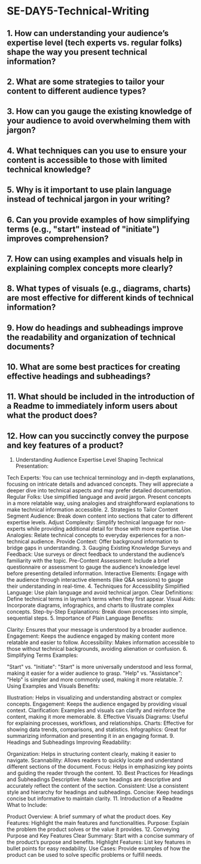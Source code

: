 # SE-DAY5-Technical-Writing
## 1. How can understanding your audience’s expertise level (tech experts vs. regular folks) shape the way you present technical information?
## 2. What are some strategies to tailor your content to different audience types?
## 3. How can you gauge the existing knowledge of your audience to avoid overwhelming them with jargon?
## 4. What techniques can you use to ensure your content is accessible to those with limited technical knowledge?
## 5. Why is it important to use plain language instead of technical jargon in your writing?
## 6. Can you provide examples of how simplifying terms (e.g., "start" instead of "initiate") improves comprehension?
## 7. How can using examples and visuals help in explaining complex concepts more clearly?
## 8. What types of visuals (e.g., diagrams, charts) are most effective for different kinds of technical information?
## 9. How do headings and subheadings improve the readability and organization of technical documents?
## 10. What are some best practices for creating effective headings and subheadings?
## 11. What should be included in the introduction of a Readme to immediately inform users about what the product does?
## 12. How can you succinctly convey the purpose and key features of a product?
1. Understanding Audience Expertise Level
Shaping Technical Presentation:

Tech Experts: You can use technical terminology and in-depth explanations, focusing on intricate details and advanced concepts. They will appreciate a deeper dive into technical aspects and may prefer detailed documentation.
Regular Folks: Use simplified language and avoid jargon. Present concepts in a more relatable way, using analogies and straightforward explanations to make technical information accessible.
2. Strategies to Tailor Content
Segment Audience: Break down content into sections that cater to different expertise levels.
Adjust Complexity: Simplify technical language for non-experts while providing additional detail for those with more expertise.
Use Analogies: Relate technical concepts to everyday experiences for a non-technical audience.
Provide Context: Offer background information to bridge gaps in understanding.
3. Gauging Existing Knowledge
Surveys and Feedback: Use surveys or direct feedback to understand the audience’s familiarity with the topic.
Pre-Content Assessment: Include a brief questionnaire or assessment to gauge the audience’s knowledge level before presenting detailed information.
Interactive Elements: Engage with the audience through interactive elements (like Q&A sessions) to gauge their understanding in real-time.
4. Techniques for Accessibility
Simplified Language: Use plain language and avoid technical jargon.
Clear Definitions: Define technical terms in layman’s terms when they first appear.
Visual Aids: Incorporate diagrams, infographics, and charts to illustrate complex concepts.
Step-by-Step Explanations: Break down processes into simple, sequential steps.
5. Importance of Plain Language
Benefits:

Clarity: Ensures that your message is understood by a broader audience.
Engagement: Keeps the audience engaged by making content more relatable and easier to follow.
Accessibility: Makes information accessible to those without technical backgrounds, avoiding alienation or confusion.
6. Simplifying Terms
Examples:

"Start" vs. "Initiate": "Start" is more universally understood and less formal, making it easier for a wider audience to grasp.
"Help" vs. "Assistance": "Help" is simpler and more commonly used, making it more relatable.
7. Using Examples and Visuals
Benefits:

Illustration: Helps in visualizing and understanding abstract or complex concepts.
Engagement: Keeps the audience engaged by providing visual context.
Clarification: Examples and visuals can clarify and reinforce the content, making it more memorable.
8. Effective Visuals
Diagrams: Useful for explaining processes, workflows, and relationships.
Charts: Effective for showing data trends, comparisons, and statistics.
Infographics: Great for summarizing information and presenting it in an engaging format.
9. Headings and Subheadings
Improving Readability:

Organization: Helps in structuring content clearly, making it easier to navigate.
Scannability: Allows readers to quickly locate and understand different sections of the document.
Focus: Helps in emphasizing key points and guiding the reader through the content.
10. Best Practices for Headings and Subheadings
Descriptive: Make sure headings are descriptive and accurately reflect the content of the section.
Consistent: Use a consistent style and hierarchy for headings and subheadings.
Concise: Keep headings concise but informative to maintain clarity.
11. Introduction of a Readme
What to Include:

Product Overview: A brief summary of what the product does.
Key Features: Highlight the main features and functionalities.
Purpose: Explain the problem the product solves or the value it provides.
12. Conveying Purpose and Key Features
Clear Summary: Start with a concise summary of the product’s purpose and benefits.
Highlight Features: List key features in bullet points for easy readability.
Use Cases: Provide examples of how the product can be used to solve specific problems or fulfill needs.
